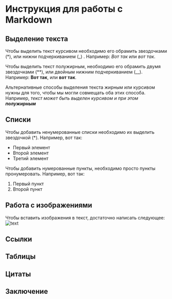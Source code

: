 # Инструкция для работы с Markdown

## Выделение текста

Чтобы выделить текст курсивом необходимо его обрамить звездочками (*), или нижни подчеркиванием (_) . Например: *Вот так*
или _вот так_.

Чтобы выделить текст полужирным, необходимо его обрамить двумя звездочками (**), или двойным нижним подчеркиванием (__). Например: **Вот так**, или __вот так__.

Альтернативные способы выделения текста жирным или курсивом нужны для того, чтобы мы могли совмещать оба этих способа. Например, _текст может быть выделен курсивом и при этом **полужирным**_

## Списки

Чтобы добавить ненумерованные списки необходимо их выделить звездочкой (*).
Например, вот так:
* Первый элемент
* Второй элемент
* Третий элемент

Чтобы добавить нумерованные пункты, необходимо просто пункты пронумеровать.
Например, вот так:
1. Первый пункт
2. Второй пункт

## Работа с изображениями
Чтобы вставить изображения в текст, достаточно написать следующее:
![text](sonnik-govoryaschiy-kot.jpg)
## Ссылки

## Таблицы

## Цитаты

## Заключение
